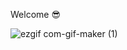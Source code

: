 Welcome 😎

![ezgif com-gif-maker (1)](https://user-images.githubusercontent.com/84012921/137657907-a49190b8-2588-4f14-b2b5-7ab2189fc608.gif)

<!--
**lukekonsta7/lukekonsta7** is a ✨ _special_ ✨ repository because its `README.md` (this file) appears on your GitHub profile.

Here are some ideas to get you started:

- 🔭 I’m currently working on ...
- 🌱 I’m currently learning ...
- 👯 I’m looking to collaborate on ...
- 🤔 I’m looking for help with ...
- 💬 Ask me about ...
- 📫 How to reach me: ...
- 😄 Pronouns: ...
- ⚡ Fun fact: ...

https://user-images.githubusercontent.com/84012921/137657569-e668df52-a5f9-498b-b6a3-740d3c4f6d74.mp4


-->
